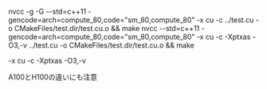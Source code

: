


nvcc -g -G --std=c++11 -gencode=arch=compute_80,code=\"sm_80,compute_80\"  -x cu -c  ../test.cu -o CMakeFiles/test.dir/test.cu.o  && make
nvcc --std=c++11 -gencode=arch=compute_80,code=\"sm_80,compute_80\"  -x cu -c  -Xptxas -O3,-v  ../test.cu -o CMakeFiles/test.dir/test.cu.o  && make

-x cu -c -Xptxas -O3,-v 

A100とH100の違いにも注意

